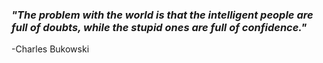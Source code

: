### _"The problem with the world is that the intelligent people are full of doubts, while the stupid ones are full of confidence."_

-Charles Bukowski
